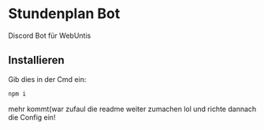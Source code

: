 # Stundenplan Bot

Discord Bot für WebUntis

## Installieren 

Gib dies in der Cmd ein:
```bash
npm i
```
mehr kommt(war zufaul die readme weiter zumachen lol
und richte dannach die Config ein!

